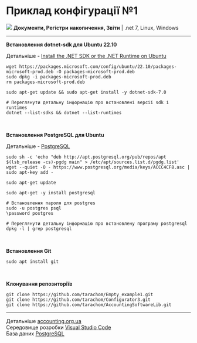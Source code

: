# Приклад конфігурації №1
 <img src="https://accounting.org.ua/images/preferences.png?v=3" /> <b>Документи, Регістри накопичення, Звіти</b> | .net 7, Linux, Windows <br/>

 <hr />

 <b>Встановлення dotnet-sdk для Ubuntu 22.10</b>
 
 Детальніше - [Install the .NET SDK or the .NET Runtime on Ubuntu](https://learn.microsoft.com/uk-ua/dotnet/core/install/linux-ubuntu)<br/>
 
    wget https://packages.microsoft.com/config/ubuntu/22.10/packages-microsoft-prod.deb -O packages-microsoft-prod.deb
    sudo dpkg -i packages-microsoft-prod.deb
    rm packages-microsoft-prod.deb
    
    sudo apt-get update && sudo apt-get install -y dotnet-sdk-7.0
    
    # Переглянути детальну інформацію про встановлені версії sdk і runtimes
    dotnet --list-sdks && dotnet --list-runtimes

<br/>

 <b>Встановлення PostgreSQL для Ubuntu</b>
 
 Детальніше - [PostgreSQL](https://www.postgresql.org/download/linux/ubuntu/)<br/>
 
    sudo sh -c 'echo "deb http://apt.postgresql.org/pub/repos/apt $(lsb_release -cs)-pgdg main" > /etc/apt/sources.list.d/pgdg.list'
    wget --quiet -O - https://www.postgresql.org/media/keys/ACCC4CF8.asc | sudo apt-key add -
    
    sudo apt-get update
    
    sudo apt-get -y install postgresql

    # Встановлення пароля для postgres
    sudo -u postgres psql
    \password postgres
    
    # Переглянути детальну інформацію про встановлену програму postgresql
    dpkg -l | grep postgresql

<br/>

 <b>Встановлення Git</b>
    
    sudo apt install git

<br/>

 <b>Клонування репозиторіїв</b>
    
    git clone https://github.com/tarachom/Empty_example1.git
    git clone https://github.com/tarachom/Configurator3.git
    git clone https://github.com/tarachom/AccountingSoftwareLib.git
    
<hr />
 
  Детальніше [accounting.org.ua](https://accounting.org.ua)<br/>
  Середовище розробки [Visual Studio Code](https://code.visualstudio.com)<br/>
  База даних [PostgreSQL](https://www.enterprisedb.com/downloads/postgres-postgresql-downloads)<br/>